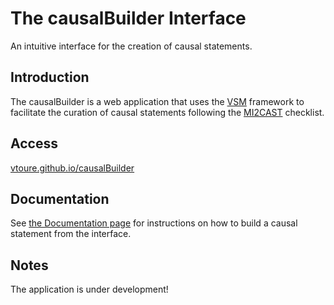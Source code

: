 # The causalBuilder Interface

An intuitive interface for the creation of causal statements.

## Introduction
The causalBuilder is a web application that uses the [VSM](https://github.com/vsmjs/) framework to facilitate the curation of causal statements following the [MI2CAST](https://github.com/vtoure/MI2CAST) checklist.

## Access
[vtoure.github.io/causalBuilder](https://vtoure.github.io/causalBuilder)

## Documentation
See [the Documentation page](documentation) for instructions on how to build a causal statement from the interface.

## Notes
The application is under development!
